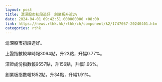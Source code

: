```yaml
---
layout: post
title: 滬深股市初段造好　創業板升近2%
date: 2024-04-01 09:42:51.000000000 +08:00
link: https://news.rthk.hk/rthk/ch/component/k2/1747057-20240401.htm
categories: rthk
---
```


滬深股市初段造好。

上證指數較早時報3064點，升23點，升幅0.77%。

深證成份指數報9557點，升156點，升幅1.66%。

創業板指數報1852點，升34點，升幅1.91%。

